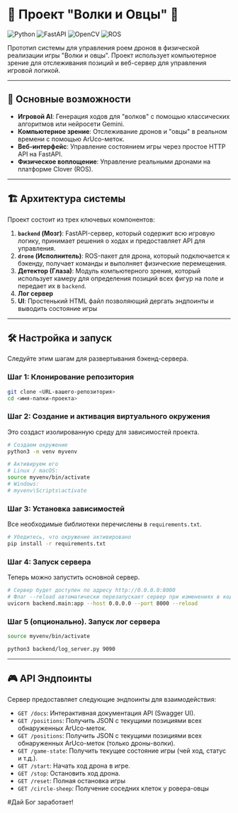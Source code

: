 # 🐺 Проект "Волки и Овцы" 🐑

![Python](https://img.shields.io/badge/python-3.10+-blue.svg)
![FastAPI](https://img.shields.io/badge/FastAPI-0.100+-green.svg)
![OpenCV](https://img.shields.io/badge/OpenCV-4.5+-blue.svg)
![ROS](https://img.shields.io/badge/ROS-Noetic-blueviolet.svg)

Прототип системы для управления роем дронов в физической реализации игры "Волки и овцы". Проект использует компьютерное зрение для отслеживания позиций и веб-сервер для управления игровой логикой.

---

## 🚀 Основные возможности

- **Игровой AI**: Генерация ходов для "волков" с помощью классических алгоритмов или нейросети Gemini.
- **Компьютерное зрение**: Отслеживание дронов и "овцы" в реальном времени с помощью ArUco-меток.
- **Веб-интерфейс**: Управление состоянием игры через простое HTTP API на FastAPI.
- **Физическое воплощение**: Управление реальными дронами на платформе Clover (ROS).

---

## 🏗️ Архитектура системы

Проект состоит из трех ключевых компонентов:

1.  **`backend` (Мозг)**: FastAPI-сервер, который содержит всю игровую логику, принимает решения о ходах и предоставляет API для управления.
2.  **`drone` (Исполнитель)**: ROS-пакет для дрона, который подключается к бэкенду, получает команды и выполняет физические перемещения.
3.  **Детектор (Глаза)**: Модуль компьютерного зрения, который использует камеру для определения позиций всех фигур на поле и передает их в `backend`.
4.  **Лог сервер**
4.  **UI**: Простенький HTML файл позволяющий дергать эндпоинты и выводить состояние игры

---

## 🛠️ Настройка и запуск

Следуйте этим шагам для развертывания бэкенд-сервера.

### Шаг 1: Клонирование репозитория

```bash
git clone <URL-вашего-репозитория>
cd <имя-папки-проекта>
```

### Шаг 2: Создание и активация виртуального окружения

Это создаст изолированную среду для зависимостей проекта.

```bash
# Создаем окружение
python3 -m venv myvenv

# Активируем его
# Linux / macOS:
source myvenv/bin/activate
# Windows:
# myvenv\Scripts\activate
```

### Шаг 3: Установка зависимостей

Все необходимые библиотеки перечислены в `requirements.txt`.

```bash
# Убедитесь, что окружение активировано
pip install -r requirements.txt
```

### Шаг 4: Запуск сервера

Теперь можно запустить основной сервер.

```bash
# Сервер будет доступен по адресу http://0.0.0.0:8000
# Флаг --reload автоматически перезапускает сервер при изменениях в коде
uvicorn backend.main:app --host 0.0.0.0 --port 8000 --reload
```

### Шаг 5 (опционально). Запуск лог сервера
```bash
source myvenv/bin/activate

python3 backend/log_server.py 9090
```

---

## 🎮 API Эндпоинты

Сервер предоставляет следующие эндпоинты для взаимодействия:

-   `GET /docs`: Интерактивная документация API (Swagger UI).
-   `GET /positions`: Получить JSON с текущими позициями всех обнаруженных ArUco-меток.
-   `GET /positions`: Получить JSON с текущими позициями всех обнаруженных ArUco-меток (только дроны-волки).
-   `GET /game-state`: Получить текущее состояние игры (чей ход, статус и т.д.).
-   `GET /start`: Начать ход дрона в игре.
-   `GET /stop`: Остановить ход дрона.
-   `GET /reset`: Полная остановка игры
-   `GET /circle-sheep`: Получение соседних клеток у ровера-овцы

#Дай Бог заработает!